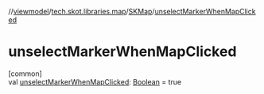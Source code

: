 //[viewmodel](../../../index.md)/[tech.skot.libraries.map](../index.md)/[SKMap](index.md)/[unselectMarkerWhenMapClicked](unselect-marker-when-map-clicked.md)

# unselectMarkerWhenMapClicked

[common]\
val [unselectMarkerWhenMapClicked](unselect-marker-when-map-clicked.md): [Boolean](https://kotlinlang.org/api/latest/jvm/stdlib/kotlin/-boolean/index.html) = true
